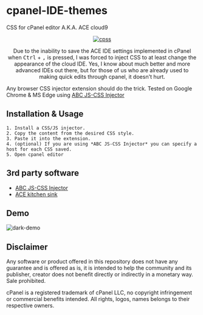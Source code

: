 # cpanel-IDE-themes
CSS for cPanel editor A.K.A. ACE cloud9

<p align="center">
  <a href="#">
    <img alt="cpss" src="https://github.com/irvingngr/cpanel-IDE-themes/blob/main/logo.png">
  </a>
</p>

<p align="center">
  Due to the inability to save the ACE IDE settings implemented in cPanel when <kbd>Ctrl</kbd> + <kbd>,</kbd> is pressed, I was forced to inject CSS to at least change the appearance of the cloud IDE. Yes, I know about much better and more advanced IDEs out there, but for those of us who are already used to making quick edits through cpanel, it doesn't hurt.
</p>

  Any browser CSS injector extension should do the trick.
  Tested on Google Chrome & MS Edge using [ABC JS-CSS Injector](https://chrome.google.com/webstore/detail/abc-js-css-injector/dnoagfebjndkhkabjkkoeeijnjpmbimj)

## Installation & Usage

```
1. Install a CSS/JS injector.
2. Copy the content from the desired CSS style.
3. Paste it into the extension.
4. (optional) If you are using *ABC JS-CSS Injector* you can specify a host for each CSS saved.
5. Open cpanel editor
```


## 3rd party software

- [ABC JS-CSS Injector](https://chrome.google.com/webstore/detail/abc-js-css-injector/dnoagfebjndkhkabjkkoeeijnjpmbimj)
- [ACE kitchen sink](https://ace.c9.io/build/kitchen-sink.html)


## Demo

<img alt="dark-demo" src="https://user-images.githubusercontent.com/26981974/188287566-f9328933-520c-4d34-ad28-25fbc72bd6a4.gif">


## Disclaimer

Any software or product offered in this repository does not have any guarantee and is offered as is, it is intended to help the community and its publisher, creator does not benefit directly or indirectly in a monetary way. Sale prohibited.

cPanel is a registered trademark of cPanel LLC, no copyright infringement or commercial benefits intended. All rights, logos, names belongs to their respective owners.



